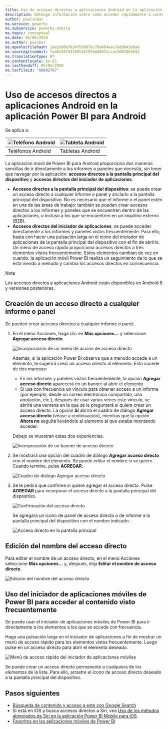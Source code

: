 ```yaml
---
title: Uso de accesos directos a aplicaciones Android en la aplicación Power BI para Android
description: Obtenga información sobre cómo acceder rápidamente a contenido visto frecuentemente de forma directa con accesos directos y Google Search.
author: paulinbar
ms.service: powerbi
ms.subservice: powerbi-mobile
ms.topic: conceptual
ms.date: 04/06/2020
ms.author: painbar
ms.openlocfilehash: 1aa2e80e7624fb50878c70e464aac7edd943e0a8
ms.sourcegitcommit: 7aa0136f93f88516f97ddd8031ccac5d07863b92
ms.translationtype: HT
ms.contentlocale: es-ES
ms.lasthandoff: 05/05/2020
ms.locfileid: "80802787"
---
```

# <a name="use-android-app-shortcuts-in-the-power-bi-android-app"></a>Uso de accesos directos a aplicaciones Android en la aplicación Power BI para Android

Se aplica a:

| ![Teléfono Android](./media/mobile-app-quick-access-shortcuts/android-logo-40-px.png) | ![Tableta Android](./media/mobile-app-quick-access-shortcuts/android-logo-40-px.png) |
|:--- |:--- |
| Teléfonos Android |Tabletas Android |

La aplicación móvil de Power BI para Android proporciona dos maneras sencillas de ir directamente a los informes o paneles que necesita, sin tener que navegar por la aplicación: **accesos directos a la pantalla principal del dispositivo** y **accesos directos del iniciador de aplicaciones**.
 * **Accesos directos a la pantalla principal del dispositivo**: se puede crear un acceso directo a cualquier informe o panel y anclarlo a la pantalla principal del dispositivo. No es necesario que el informe o el panel estén en una de las áreas de trabajo: también se pueden crear accesos directos a los informes y paneles que se encuentren dentro de las aplicaciones, o incluso a los que se encuentren en un inquilino externo (B2B).
 * **Accesos directos del iniciador de aplicaciones**: se puede acceder directamente a los informes y paneles vistos frecuentemente. Para ello, basta con hacer una pulsación larga en el icono del iniciador de aplicaciones de la pantalla principal del dispositivo con el fin de abrirlo. Un menú de acceso rápido proporciona accesos directos a tres elementos vistos frecuentemente. Estos elementos cambian de vez en cuando: la aplicación móvil Power BI realiza un seguimiento de lo que se está viendo a menudo y cambia los accesos directos en consecuencia.

 >[!NOTE]
 >Los accesos directos a aplicaciones Android están disponibles en Android 8 y versiones posteriores.

## <a name="create-a-shortcut-to-any-report-or-dashboard"></a>Creación de un acceso directo a cualquier informe o panel

Se pueden crear accesos directos a cualquier informe o panel.

1. En el menú Acciones, haga clic en **Más opciones...** y seleccione **Agregar acceso directo**.

   ![Incorporación de un menú de acción de acceso directo](media/mobile-app-quick-access-shortcuts/mobile-add-shortcut-action-menu.png)

   Además, si la aplicación Power BI observa que a menudo accede a un elemento, le sugerirá crear un acceso directo al elemento. Esto sucede de dos maneras:
   * En los informes y paneles vistos frecuentemente, la opción **Agregar acceso directo** aparecerá en un banner al abrir el elemento.
   * Si usa con frecuencia un vínculo para obtener acceso a un informe (por ejemplo, desde un correo electrónico compartido, una anotación, etc.), después de usar varias veces este vínculo, se abrirá una ventana en la que se le preguntará si quiere crear un acceso directo. La opción **Sí** abrirá el cuadro de diálogo **Agregar acceso directo** (véase a continuación), mientras que la opción **Ahora no** seguirá llevándole al elemento al que estaba intentando acceder.
   
   Debajo se muestran estas dos experiencias.

   ![Incorporación de un banner de acceso directo](media/mobile-app-quick-access-shortcuts/mobile-add-shortcut-banner.png)


 1. Se mostrará una opción del cuadro de diálogo **Agregar acceso directo** con el nombre del elemento. Se puede editar el nombre si se quiere. Cuando termine, pulse **AGREGAR**.

    ![Cuadro de diálogo Agregar acceso directo](media/mobile-app-quick-access-shortcuts/mobile-add-shortcut-dialog.png)

1. Se le pedirá que confirme si quiere agregar el acceso directo. Pulse **AGREGAR** para incorporar el acceso directo a la pantalla principal del dispositivo.

   ![Confirmación del acceso directo](media/mobile-app-quick-access-shortcuts/mobile-confirm-shortcut.png)

   Se agregará un icono de panel de acceso directo o de informe a la pantalla principal del dispositivo con el nombre indicado.

   ![Acceso directo en la pantalla principal](media/mobile-app-quick-access-shortcuts/mobile-shortcut-on-home-screen.png)

## <a name="edit-the-shortcut-name"></a>Edición del nombre del acceso directo

Para editar el nombre de un acceso directo, en el menú Acciones seleccione **Más opciones...** y, después, elija **Editar el nombre de acceso directo**.

 ![Edición del nombre del acceso directo](media/mobile-app-quick-access-shortcuts/mobile-edit-shortcut.png)

## <a name="use-the-power-bi-mobile-app-launcher-to-access-frequently-viewed-content"></a>Uso del iniciador de aplicaciones móviles de Power BI para acceder al contenido visto frecuentemente

Se puede usar el iniciador de aplicaciones móviles de Power BI para ir directamente a los elementos a los que se accede con frecuencia.

Haga una pulsación larga en el iniciador de aplicaciones a fin de mostrar un menú de acceso rápido para los elementos vistos frecuentemente. Luego pulse en un acceso directo para abrir el elemento deseado.

![Menú de acceso rápido del iniciador de aplicaciones móviles](media/mobile-app-quick-access-shortcuts/mobile-shortcut-from-quick-access-menu.png)

Se puede crear un acceso directo permanente a cualquiera de los elementos de la lista. Para ello, arrastre el icono de acceso directo deseado a la pantalla principal del dispositivo.

## <a name="next-steps"></a>Pasos siguientes
* [Búsqueda de contenido y acceso a este con Google Search](mobile-app-find-access-google-search.md)
* Si está en iOS y busca accesos directos a Siri, vea [Uso de los métodos abreviados de Siri en la aplicación Power BI Mobile para iOS](mobile-apps-ios-siri-shortcuts.md).
* [Favoritos en las aplicaciones móviles de Power BI](mobile-apps-favorites.md)

